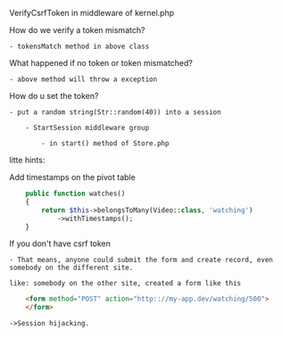 VerifyCsrfToken in middleware of kernel.php

How do we verify a token mismatch?

    - tokensMatch method in above class

What happened if no token or token mismatched?

    - above method will throw a exception

How do u set the token?

    - put a random string(Str::random(40)) into a session

        - StartSession middleware group

            - in start() method of Store.php

litte hints:

Add timestamps on the pivot table

```php
    public function watches()
    {
        return $this->belongsToMany(Video::class, 'watching')
            ->withTimestamps();
    }
```

If you don't have csrf token

    - That means, anyone could submit the form and create record, even somebody on the different site.

    like: somebody on the other site, created a form like this

```html
    <form method="POST" action="http:://my-app.dev/watching/500">
    </form>
```

    ->Session hijacking.

